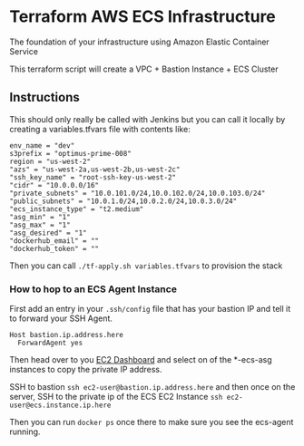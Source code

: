# Terraform AWS ECS Infrastructure

The foundation of your infrastructure using Amazon Elastic Container Service

This terraform script will create a VPC + Bastion Instance + ECS Cluster

## Instructions

This should only really be called with Jenkins but you can call it locally by creating a variables.tfvars file with contents like:

```
env_name = "dev"
s3prefix = "optimus-prime-008"
region = "us-west-2"
"azs" = "us-west-2a,us-west-2b,us-west-2c"
"ssh_key_name" = "root-ssh-key-us-west-2"
"cidr" = "10.0.0.0/16"
"private_subnets" = "10.0.101.0/24,10.0.102.0/24,10.0.103.0/24"
"public_subnets" = "10.0.1.0/24,10.0.2.0/24,10.0.3.0/24"
"ecs_instance_type" = "t2.medium"
"asg_min" = "1"
"asg_max" = "1"
"asg_desired" = "1"
"dockerhub_email" = ""
"dockerhub_token" = ""
```

Then you can call `./tf-apply.sh variables.tfvars` to provision the stack

### How to hop to an ECS Agent Instance

First add an entry in your `.ssh/config` file that has your bastion IP and tell it to forward your SSH Agent.

```
Host bastion.ip.address.here
  ForwardAgent yes
```

Then head over to you [EC2 Dashboard](https://us-west-2.console.aws.amazon.com/ec2/v2/home?region=us-west-2#Instances:sort=instanceId) and select on of the *-ecs-asg instances to copy the private IP address.

SSH to bastion `ssh ec2-user@bastion.ip.address.here` and then once on the server, SSH to the private ip of the ECS EC2 Instance `ssh ec2-user@ecs.instance.ip.here`

Then you can run `docker ps` once there to make sure you see the ecs-agent running.

